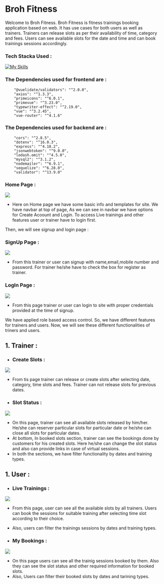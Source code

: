 # Broh Fitness

Welcome to Broh Fitness. Broh Fitness is fitness trainings booking application based on web. It has use cases for both users as well as trainers. Trainers can release slots as per their availability of time, category and fees. Users can see available slots for the date and time and can book trainings sessions accordingly.

### Tech Stacka Used :
[![My Skills](https://skillicons.dev/icons?i=vue,nodejs,expressjs,mysql,sequelize)](https://skillicons.dev)

### The Dependencies used for frontend are : 
``` "@vuelidate/core": "^2.0.0",
    "@vuelidate/validators": "^2.0.0",
    "axios": "^1.3.3",
    "primeicons": "^6.0.1",
    "primevue": "^3.23.0",
    "typewriter-effect": "^2.19.0",
    "vue": "^3.2.45",
    "vue-router": "^4.1.6"
```

### The Dependencies used for backend are : 
``` "bcrypt": "^5.1.0",
    "cors": "^2.8.5",
    "dotenv": "^16.0.3",
    "express": "^4.18.2",
    "jsonwebtoken": "^9.0.0",
    "lodash.omit": "^4.5.0",
    "mysql2": "^3.1.2",
    "nodemailer": "^6.9.1",
    "sequelize": "^6.28.0",
    "validator": "^13.9.0"
```

### Home Page :

<img src="https://i.ibb.co/hYHQPr7/Broh-Fitness-Home-Page.png"/>

- Here on Home page we have some basic info and templates for site. We have navbar at top of page, As we can see in navbar we have options for Create Acoount and Login. To access Live trainings and other features user or trainer have to login first.

Then, we will see signup and login page :

### SignUp Page :

<img src="https://i.ibb.co/rs9Y8V5/Broh-signup.png">

- From this trainer or user can signup with name,email,mobile number and password. For trainer he/she have to check the box for register as trainer.

### LogIn Page :

<img src="https://i.ibb.co/YTSBfpk/Broh-Login.png">

- From this page trainer or user can login to site with proper credentials provided at the time of signup.

We have applied role based access control. So, we have different features for trainers and users. Now, we will see these different functionalities of triners and users.

## 1. Trainer :

- ### Create Slots :

<img src="https://i.ibb.co/sWMMgxn/Broh-Trainer-create-slot.png">

- From tis page trainer can release or create slots after selecting date, category, time slots and fees. Trainer can not release slots for previous dates.

- ### Slot Status :

<img src="https://i.ibb.co/wLpLpjv/Broh-Trainer-slot-status.png">

- On this page, trainer can see all available slots released by him/her. He/she can reserver particular slots for particular date or he/she can close all slots for particular dates.
- At bottom, In booked slots section, trainer can see the bookings done by customers for his created slots. Here he/she can change the slot status and also can provide links in case of virtual sessions.
- In both the sections, we have filter functionality by dates and training types.

## 1. User :

- ### Live Trainings :

<img src="https://i.ibb.co/CssGpRh/Broh-User-Live-trainings.png">

- From this page, user can see all the available slots by all trainers. Users can book the sessions for suitable training after selecting time slot according to their choice.
- Also, users can filter the trainings sessions by dates and training types.

- ### My Bookings :

<img src="https://i.ibb.co/586d3RK/Broh-User-Bookings.png">

- On this page users can see all the trainig sessions booked by them. Also they can see the slot status and other required information for booked slots.
- Also, Users can filter their booked slots by dates and tarining types.
